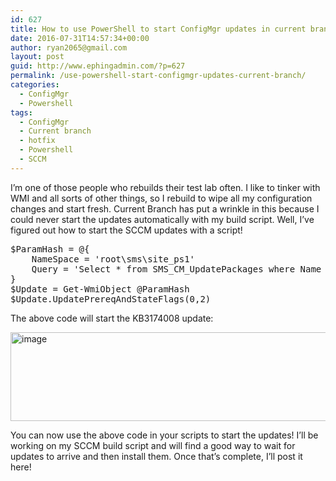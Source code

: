 ```yaml
---
id: 627
title: How to use PowerShell to start ConfigMgr updates in current branch
date: 2016-07-31T14:57:34+00:00
author: ryan2065@gmail.com
layout: post
guid: http://www.ephingadmin.com/?p=627
permalink: /use-powershell-start-configmgr-updates-current-branch/
categories:
  - ConfigMgr
  - Powershell
tags:
  - ConfigMgr
  - Current branch
  - hotfix
  - Powershell
  - SCCM
---
```

I’m one of those people who rebuilds their test lab often. I like to tinker with WMI and all sorts of other things, so I rebuild to wipe all my configuration changes and start fresh. Current Branch has put a wrinkle in this because I could never start the updates automatically with my build script. Well, I’ve figured out how to start the SCCM updates with a script!

 
<pre class="lang:ps decode:true " >$ParamHash = @{
    NameSpace = 'root\sms\site_ps1'
    Query = 'Select * from SMS_CM_UpdatePackages where Name like "Configuration Manager 1602 Hotfix (KB3174008)"'
}
$Update = Get-WmiObject @ParamHash
$Update.UpdatePrereqAndStateFlags(0,2)</pre> 


The above code will start the KB3174008 update:

<a href="http://www.ephingadmin.com/wp-content/uploads/2016/07/image-62.png"><img style="background-image: none; float: none; padding-top: 0px; padding-left: 0px; margin-left: auto; display: block; padding-right: 0px; margin-right: auto; border: 0px;" title="image" src="http://www.ephingadmin.com/wp-content/uploads/2016/07/image_thumb-62.png" alt="image" width="644" height="142" border="0" /></a>

You can now use the above code in your scripts to start the updates! I’ll be working on my SCCM build script and will find a good way to wait for updates to arrive and then install them. Once that’s complete, I’ll post it here!
